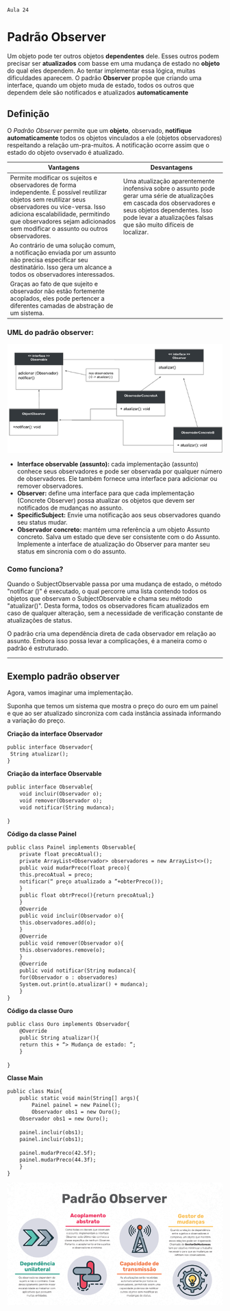     Aula 24

# Padrão Observer

Um objeto pode ter outros objetos **dependentes** dele. Esses outros podem precisar ser **atualizados** com basse em uma mudança de estado no **objeto** do qual eles dependem. Ao tentar implementar essa lógica, muitas dificuldades aparecem.
O padrão **Observer** propõe que criando uma interface, quando um objeto muda de estado, todos os outros que dependem dele são notificados e atualizados **automaticamente**

## Definição

O *Padrão Observer* permite que um **objeto**, observado, **notifique automaticamente** todos os objetos vinculados a ele (objetos observadores) respeitando a relação um-pra-muitos. A notificação ocorre assim que o estado do objeto ovservado é atualizado.

|Vantagens|Desvantagens|
|-|-|
|Permite modificar os sujeitos e observadores de forma independente. É possível reutilizar objetos sem reutilizar seus observadores ou vice-versa. Isso adiciona escalabilidade, permitindo que observadores sejam adicionados sem modificar o assunto ou outros observadores.|Uma atualização aparentemente inofensiva sobre o assunto pode gerar uma série de atualizações em cascada dos observadores e seus objetos dependentes. Isso pode levar a atualizações falsas que são muito difíceis de localizar.|
|Ao contrário de uma solução comum, a notificação enviada por um assunto não precisa especificar seu destinatário. Isso gera um alcance a todos os observadores interessados.||
Graças ao fato de que sujeito e observador não estão fortemente acoplados, eles pode pertencer a diferentes camadas de abstração de um sistema.||

### UML do padrão observer:

![uml padrao observer](UML-Padrao-observer.png)

- **Interface observable (assunto):** cada implementação (assunto) conhece seus observadores e pode ser observada por qualquer número de observadores. Ele também fornece uma interface para adicionar ou remover observadores.
- **Observer:** define uma interface para que cada implementação (Concrete Observer) possa atualizar os objetos que devem ser notificados de mudanças no assunto.
- **SpecificSubject:** Envie uma notificação aos seus observadores quando seu status mudar.
- **Observador concreto:** mantém uma referência a um objeto Assunto concreto. Salva um estado que deve ser consistente com o do Assunto. Implemente a interface de atualização do Observer para manter seu status em sincronia com o do assunto.

### Como funciona?

Quando o SubjectObservable passa por uma mudança de estado, o método "notificar ()" é executado, o qual percorre uma lista contendo todos os objetos que observam o SubjectObservable e chama seu método "atualizar()". Desta forma, todos os observadores ficam atualizados em caso de qualquer alteração, sem a necessidade de verificação constante de atualizações de status.

O padrão cria uma dependência direta de cada observador em relação ao assunto. Embora isso possa levar a complicações, é a maneira como o padrão é estruturado.

****

## Exemplo padrão observer

Agora, vamos imaginar uma implementação.

Suponha que temos um sistema que mostra o preço do ouro em um painel e que ao ser atualizado sincroniza com cada instância assinada informando a variação do preço.



**Criação da interface Observador**

    public interface Observador{
     String atualizar();
    }

**Criação da interface Observable**

    public interface Observable{
        void incluir(Observador o);
        void remover(Observador o);
        void notificar(String mudanca);

    }

**Código da classe Painel**

 
    public class Painel implements Observable{
        private float precoAtual();
        private ArrayList<Observador> observadores = new ArrayList<>();
        public void mudarPreco(float preco){
        this.precoAtual = preco;
        notificar(“ preço atualizado a ”+obterPreco());
        }
        public float obtrPreco(){return precoAtual;}
        } 
        @Override
        public void incluir(Observador o){
        this.observadores.add(o);
        }
        @Override
        public void remover(Observador o){
        this.observadores.remove(o);
        }
        @Override
        public void notificar(String mudanca){
        for(Observador o : observadores)
        System.out.print(o.atualizar() + mudanca);	
        }
    }

**Código da classe Ouro**

    public class Ouro implements Observador{
        @Override
        public String atualizar(){
        return this + “> Mudança de estado: ”;
        }

    }

**Classe Main**

    public class Main{
        public static void main(String[] args){
            Painel painel = new Painel();
            Observador obs1 = new Ouro();
        Observador obs1 = new Ouro();

        painel.incluir(obs1);
        painel.incluir(obs1);

        painel.mudarPreco(42.5f);
        painel.mudarPreco(44.3f);
        }
    }


![padrao oberserver](mais-sobre-padrao-observer.png)